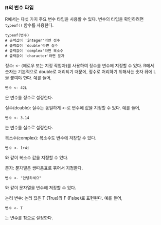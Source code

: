 ### R의 변수 타입

R에서는 다섯 가지 주요 변수 타입을 사용할 수 있다. 변수의 타입을 확인하려면 `typeof()` 함수를 사용한다.

```
typeof(변수)
# 출력값이 'integer'라면 정수
# 출력값이 'double'라면 실수
# 출력값이 'complex'라면 복소수
# 출력값이 'character'라면 문자
```

정수: <- (에로우 또는 지정 작업자)를 사용하여 정수를 변수에 지정할 수 있다. R에서 숫자는 기본적으로 double로 처리되기 때문에, 정수로 처리하기 위해서는 숫자 뒤에 L을 붙여야 한다. 예를 들어, 
```
변수 <- 42L
```
은 변수를 정수로 설정한다.

실수(double): 실수는 동일하게 <-로 변수에 값을 지정할 수 있다. 예를 들어,
```
변수 <- 3.14
```
는 변수를 실수로 설정한다.

복소수(complex): 복소수도 변수에 저장할 수 있다. 
```
변수 <- 1+4i
```
와 같이 복소수 값을 지정할 수 있다.

문자: 문자열은 쌍따옴표로 묶어서 지정한다. 
```
변수 <- "안녕하세요"
```
와 같이 문자열을 변수에 저장할 수 있다.

논리 변수: 논리 값은 T (True)와 F (False)로 표현된다. 예를 들어, 
```
변수 <- T
```
는 변수를 참으로 설정한다.


